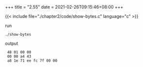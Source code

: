 +++
title = "2.55"
date = 2021-02-26T09:15:46+08:00
+++

{{< include file="./chapter2/code/show-bytes.c" language="c" >}}

run

    ./show-bytes

output

     48 01 00 00
     00 00 a4 43
     a8 1e 71 ee fc 7f 00 00
